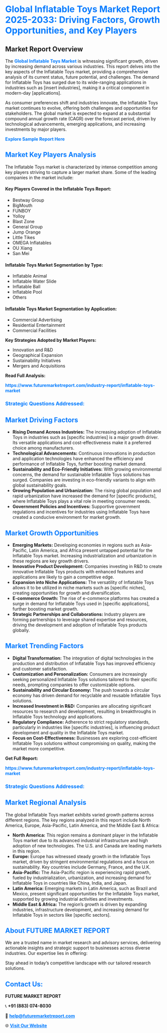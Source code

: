 <h1 style="color: #007BFF;">Global Inflatable Toys Market Report 2025-2033: Driving Factors, Growth Opportunities, and Key Players</h1>

<section id="overview">
<h2>Market Report Overview</h2>
<p>The <a href="https://www.futuremarketreport.com/industry-report/inflatable-toys-market" style="color: #007BFF; text-decoration: none;"><strong>Global Inflatable Toys Market</strong></a> is witnessing significant growth, driven by increasing demand across various industries. This report delves into the key aspects of the Inflatable Toys market, providing a comprehensive analysis of its current status, future potential, and challenges. The demand for Inflatable Toys has surged due to its wide-ranging applications in industries such as [insert industries], making it a critical component in modern-day [applications].</p>
<p>As consumer preferences shift and industries innovate, the Inflatable Toys market continues to evolve, offering both challenges and opportunities for stakeholders. The global market is expected to expand at a substantial compound annual growth rate (CAGR) over the forecast period, driven by technological advancements, emerging applications, and increasing investments by major players.</p>
</section>

<section id="overview">
<p><a href="https://www.futuremarketreport.com/request-sample/reportId=63352" style="color: #007BFF; text-decoration: none;"><strong>Explore Sample Report Here</strong></a></p>
</section>

<section id="key-players">
<h2 style="color: #007BFF;">Market Key Players Analysis</h2>
<p>The Inflatable Toys market is characterized by intense competition among key players striving to capture a larger market share. Some of the leading companies in the market include:</p>
<h4>Key Players Covered in the Inflatable Toys Report:</h4>
<ul><li>Bestway Group</li><li>BigMouth</li><li>FUNBOY</li><li>Yolloy</li><li>Blast Zone</li><li>General Group</li><li>Jump Orange</li><li>Little Tikes</li><li>OMEGA Inflatables</li><li>OU Xiang</li><li>San Mei</li></ul>
<h4>Inflatable Toys Market Segmentation by Type:</h4>
<ul><li>Inflatable Animal</li><li>Inflatable Water Slide</li><li>Inflatable Ball</li><li>Inflatable Pool</li><li>Others</li></ul>

<h4>Inflatable Toys Market Segmentation by Application:</h4>
<ul><li>Commercial Advertising</li><li>Residential Entertainment</li><li>Commercial Facilities</li></ul>
<p><strong>Key Strategies Adopted by Market Players:</strong></p>
<ul>
<li>Innovation and R&D</li>
<li>Geographical Expansion</li>
<li>Sustainability Initiatives</li>
<li>Mergers and Acquisitions</li>
</ul>
</section>

<section>
<p><strong>Read Full Analysis: </strong></p><a href="https://www.futuremarketreport.com/industry-report/inflatable-toys-market" style="color: #007BFF; text-decoration: none;"><strong>https://www.futuremarketreport.com/industry-report/inflatable-toys-market</strong></a>
<h3 style="color: #007BFF;">Strategic Questions Addressed:</h3>
</section>

<section id="driving-factors">
<h2 style="color: #007BFF;">Market Driving Factors</h2>
<ul>
<li><strong>Rising Demand Across Industries:</strong> The increasing adoption of Inflatable Toys in industries such as [specific industries] is a major growth driver. Its versatile applications and cost-effectiveness make it a preferred choice among manufacturers.</li>
<li><strong>Technological Advancements:</strong> Continuous innovations in production and application technologies have enhanced the efficiency and performance of Inflatable Toys, further boosting market demand.</li>
<li><strong>Sustainability and Eco-Friendly Initiatives:</strong> With growing environmental concerns, the demand for sustainable Inflatable Toys solutions has surged. Companies are investing in eco-friendly variants to align with global sustainability goals.</li>
<li><strong>Growing Population and Urbanization:</strong> The rising global population and rapid urbanization have increased the demand for [specific products], where Inflatable Toys plays a vital role in meeting consumer needs.</li>
<li><strong>Government Policies and Incentives:</strong> Supportive government regulations and incentives for industries using Inflatable Toys have created a conducive environment for market growth.</li>
</ul>
</section>

<section id="growth-opportunities">
<h2 style="color: #007BFF;">Market Growth Opportunities</h2>
<ul>
<li><strong>Emerging Markets:</strong> Developing economies in regions such as Asia-Pacific, Latin America, and Africa present untapped potential for the Inflatable Toys market. Increasing industrialization and urbanization in these regions are key growth drivers.</li>
<li><strong>Innovative Product Development:</strong> Companies investing in R&D to create innovative Inflatable Toys products with enhanced features and applications are likely to gain a competitive edge.</li>
<li><strong>Expansion into Niche Applications:</strong> The versatility of Inflatable Toys allows it to be utilized in niche markets such as [specific niches], creating opportunities for growth and diversification.</li>
<li><strong>E-commerce Growth:</strong> The rise of e-commerce platforms has created a surge in demand for Inflatable Toys used in [specific applications], further boosting market growth.</li>
<li><strong>Strategic Partnerships and Collaborations:</strong> Industry players are forming partnerships to leverage shared expertise and resources, driving the development and adoption of Inflatable Toys products globally.</li>
</ul>
</section>

<section id="trending-factors">
<h2 style="color: #007BFF;">Market Trending Factors</h2>
<ul>
<li><strong>Digital Transformation:</strong> The integration of digital technologies in the production and distribution of Inflatable Toys has improved efficiency and customer satisfaction.</li>
<li><strong>Customization and Personalization:</strong> Consumers are increasingly seeking personalized Inflatable Toys solutions tailored to their specific needs, prompting companies to offer customizable options.</li>
<li><strong>Sustainability and Circular Economy:</strong> The push towards a circular economy has driven demand for recyclable and reusable Inflatable Toys solutions.</li>
<li><strong>Increased Investment in R&D:</strong> Companies are allocating significant resources to research and development, resulting in breakthroughs in Inflatable Toys technology and applications.</li>
<li><strong>Regulatory Compliance:</strong> Adherence to strict regulatory standards, particularly in industries like [specific industries], is influencing product development and quality in the Inflatable Toys market.</li>
<li><strong>Focus on Cost-Effectiveness:</strong> Businesses are exploring cost-efficient Inflatable Toys solutions without compromising on quality, making the market more competitive.</li>
</ul>
</section>

<section>
<p><strong>Get Full Report: </strong></p><a href="https://www.futuremarketreport.com/industry-report/inflatable-toys-market" style="color: #007BFF; text-decoration: none;"><strong>https://www.futuremarketreport.com/industry-report/inflatable-toys-market</strong></a>
<h3 style="color: #007BFF;">Strategic Questions Addressed:</h3>
</section>


<section id="regional-analysis">
<h2 style="color: #007BFF;">Market Regional Analysis</h2>
<p>The global Inflatable Toys market exhibits varied growth patterns across different regions. The key regions analyzed in this report include North America, Europe, Asia-Pacific, Latin America, and the Middle East & Africa:</p>
<ul>
<li><strong>North America:</strong> This region remains a dominant player in the Inflatable Toys market due to its advanced industrial infrastructure and high adoption of new technologies. The U.S. and Canada are leading markets in this region.</li>
<li><strong>Europe:</strong> Europe has witnessed steady growth in the Inflatable Toys market, driven by stringent environmental regulations and a focus on sustainability. Key countries include Germany, France, and the U.K.</li>
<li><strong>Asia-Pacific:</strong> The Asia-Pacific region is experiencing rapid growth, fueled by industrialization, urbanization, and increasing demand for Inflatable Toys in countries like China, India, and Japan.</li>
<li><strong>Latin America:</strong> Emerging markets in Latin America, such as Brazil and Mexico, present significant opportunities for the Inflatable Toys market, supported by growing industrial activities and investments.</li>
<li><strong>Middle East & Africa:</strong> The region’s growth is driven by expanding industries, infrastructure development, and increasing demand for Inflatable Toys in sectors like [specific sectors].</li>
</ul>
</section>

<footer>
<h2 style="color: #007BFF;">About FUTURE MARKET REPORT</h2>
<p>We are a trusted name in market research and advisory services, delivering actionable insights and strategic support to businesses across diverse industries. Our expertise lies in offering:</p>

<p>Stay ahead in today’s competitive landscape with our tailored research solutions.</p>

<h2 style="color: #007BFF;">Contact Us:</h2>
<p><strong>FUTURE MARKET REPORT</strong></p>
<p>📞 <strong>+91 (883) 074-8030</strong></p>
<p>📧 <strong><a href="mailto:help@futuremarketreport.com" style="color: #007BFF;">help@futuremarketreport.com</a></strong></p>
<p>🌐 <strong><a href="https://www.futuremarketreport.com/" style="color: #007BFF;">Visit Our Website</a></strong></p>
</footer>